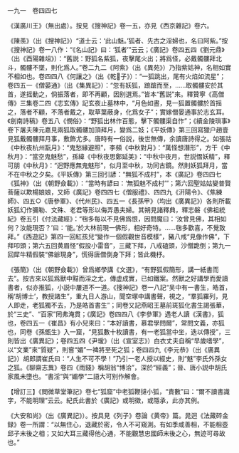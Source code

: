一九一　卷四四七

《漢廣川王》（無出處）。按見《搜神記》卷一五，亦見《西京雜記》卷六。

《陳羨》（出《搜神記》）“道士云：‘此山魅。’狐者、先古之淫婦也，名曰阿紫。”按《搜神記》卷一八作：“《名山記》曰：‘狐者’”云云；《廣記》卷四五四《劉元鼎》（出《酉陽雜俎》）：“舊説：野狐名紫狐，夜擊尾火出；將爲怪，必戴髑髏拜北斗，髑髏不墜，則化爲人。”卷二九二《阿紫》（出《異苑》）乃指紫姑神，名相如實不相如也。卷四四八《何讓之》（出《乾𦠆子》）：“一狐跳出，尾有火焰如流星”；卷四五一《僧晏通》（出《集異記》）：“忽有妖狐，踉蹌而至，……取髑髏安於其首，遂摇動之，倘振落者，即不再顧，因别選焉。”皆本“舊説”來。釋贊寧《高僧傳》三集卷二四《志玄傳》記玄夜止墓林中，“月色如晝，見一狐置髑髏於首摇之，落者不顧，不落者戴之，取草葉蔽身，化爲女子”；實嫁僧晏通事於志玄耳。《劍南詩稿》卷五八《憫俗》：“野狐出林作百態，擊下髑髏渠自怍”；《續金陵瑣事》卷下屠夫陳元嘉見兩狐取髑髏加頂拜月，變爲二妓；《平妖傳》第三回寫獵户趙壹見狐戴髑髏拜月事，敷飾尤多。唐時有一俗説，後世無傳，余讀唐詩得之。如張祜《中秋夜杭州翫月》：“鬼愁緣避照”，李頻《中秋對月》：“萬怪想潛形”，方干《中秋月》：“當空鬼魅愁”，孫緯《中秋夜思鄭延美》：“中秋中夜月，世説慴妖精”，釋可朋《中秋月》：“迥野應無鬼魅形”，似月至中秋，功同古鏡。然則妖狐拜月，當不在中秋之夕矣。《平妖傳》第三回引諺：“無狐不成村”，本《廣記》卷四四七《狐神》（出《朝野僉載》）：“當時有諺曰：‘無狐魅不成村’”；第六回聖姑姑變普賢菩薩以欺楊娘娘，又師《廣記》卷四四七《僧服禮》、四四九《汧陽令》、《焦練師》、四五○《唐參軍》、《代州民》、四五一《長孫甲》（均出《廣異記》）各則所載妖狐幻作彌勒、文殊、老君等形以侮弄愚夫婦。其朔見諸釋典，釋志磐《佛祖統紀》卷五引《付法藏經》：“毱多每以不見佛爲恨，因問魔曰：‘汝曾見佛，其相如何？汝能現否？’曰：‘能。’於大林前現一佛形，相好奇特。……毱多歡喜，不覺致拜。”《西遊記》第四一回紅孩兒“變作一個假觀世音模樣”，豬八戒“見像作佛”，下拜叩頭；第六五回黄眉怪“假設小雷音”，三藏下拜，八戒磕頭，沙僧跪倒；第九一回犀牛精假裝“佛爺現身”，慌得唐僧倒身下拜；皆此機杼。

《張簡》（出《朝野僉載》）曾爲鄉學講《文選》，“有野狐假簡形，講一紙書而去”。按古來以狐爲獸中黠而淫之尤，傳虚成實，已如鐵案。然獸之好講學而愛讀書者，似亦推狐，小説中屢道不一道。《搜神記》卷一八記“吴中有一書生，皓首，稱‘胡博士’，教授諸生”，重九日人游山，聞空塚中講書聲，視之，“羣狐羅列，見人即走，老狐獨不去，乃是皓首書生”；同卷又記燕昭王墓前斑狐化書生謁張華，於“三史”、“百家”罔弗淹貫；《廣記》卷四四八《李參軍》遇老人讀《漢書》，狐也，卷四五一《崔昌》有小兒來曰：“本好讀書，慕君學問爾”，常問文義，亦狐也，同卷《孫甑生》入一窟，“見狐數十枚讀書，有一老狐當中坐，迭以傳授”，三則皆出《廣異記》；卷四五四《尹瑗》（出《宣室志》）白衣丈夫自稱“早歲嗜學”，以“文業”來“質疑”，則嘗“媚”一裨將至死之狐；卷四四九《李元恭》（出《廣異記》）胡郎謂崔氏曰：“人生不可不學！”乃引一老人授以經史，則“魅”李氏外孫女之狐。《聊齋志異》卷四《雨錢》稱胡翁“博洽”，深於“經義”；晉、唐小説中胡氏家風未墮也。“書淫”與“媚學”二語大可别作解會。

【增訂三】《閲微草堂筆記》卷七“狐窟”中老狐鞭撻小狐，“責數”曰：“爾不讀書識字，不能明理”云云。紀氏此書於《廣記》或明徵，或隱承，此亦其例。

《大安和尚》（出《廣異記》）。按具見《列子》卷論《黄帝》篇。晁迥《法藏碎金録》卷一所謂：“以無住心，退藏於密，令人不可窺測。有如季咸善相，不能相壺邱子末後之相；又如大耳三藏得他心通，不能觀慧忠國師末後之心，無迹可尋故也。”